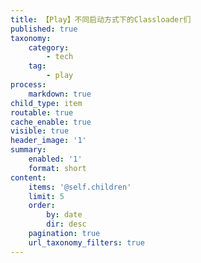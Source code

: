 ```yaml
---
title: 【Play】不同启动方式下的Classloader们
published: true
taxonomy:
    category:
        - tech
    tag:
        - play
process:
    markdown: true
child_type: item
routable: true
cache_enable: true
visible: true
header_image: '1'
summary:
    enabled: '1'
    format: short
content:
    items: '@self.children'
    limit: 5
    order:
        by: date
        dir: desc
    pagination: true
    url_taxonomy_filters: true
---
```


